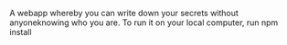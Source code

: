 A webapp whereby you can write down your secrets without anyoneknowing who you are. To run it on your local computer, run npm install
